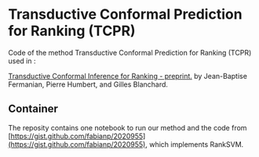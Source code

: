 # Transductive Conformal Prediction for Ranking (TCPR) 

Code of the method Transductive Conformal Prediction for Ranking (TCPR) used in :

[Transductive Conformal Inference for Ranking - preprint.](????) by Jean-Baptise Fermanian, Pierre Humbert, and Gilles Blanchard.

## Container

The reposity contains one notebook to run our method and the code from [https://gist.github.com/fabianp/2020955](https://gist.github.com/fabianp/2020955), which implements RankSVM.
